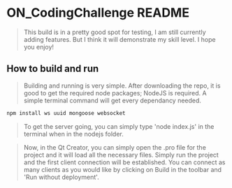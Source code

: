 # ON_CodingChallenge README
> This build is in a pretty good spot for testing, I am still currently adding features. But I think it will demonstrate my skill level. I hope you enjoy!

## How to build and run
> Building and running is very simple. 
> After downloading the repo, it is good to get the required node packages; NodeJS is required. A simple terminal command will get every dependancy needed.

```javascript
npm install ws uuid mongoose websocket
```
> To get the server going, you can simply type 'node index.js' in the terminal when in the nodejs folder.

> Now, in the Qt Creator, you can simply open the .pro file for the project and it will load all the necessary files.
> Simply run the project and the first client connection will be established.
> You can connect as many clients as you would like by clicking on Build in the toolbar and 'Run without deployment'.
